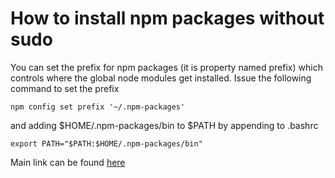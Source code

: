 # How to install npm packages without sudo

You can set the prefix for npm packages (it is property named prefix) which controls where the global node modules get installed. Issue the following command to set the prefix 

`npm config set prefix '~/.npm-packages'`

and adding $HOME/.npm-packages/bin to $PATH by appending to .bashrc

`export PATH="$PATH:$HOME/.npm-packages/bin"`

Main link can be found [here](http://stackoverflow.com/questions/19352976/npm-modules-wont-install-globally-without-sudo)
